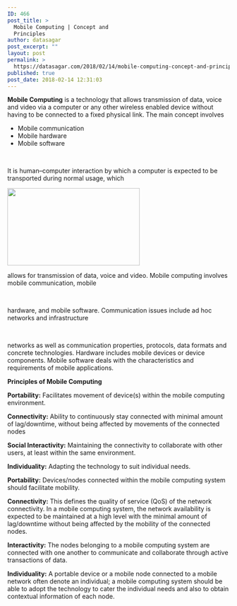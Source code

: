 ```yaml
---
ID: 466
post_title: >
  Mobile Computing | Concept and
  Principles
author: datasagar
post_excerpt: ""
layout: post
permalink: >
  https://datasagar.com/2018/02/14/mobile-computing-concept-and-principles/
published: true
post_date: 2018-02-14 12:31:03
---
```

<strong>Mobile Computing</strong> is a technology that allows transmission of data, voice and video via a computer or any other wireless enabled device without having to be connected to a fixed physical link. The main concept involves
<ul>
 	<li>Mobile communication</li>
 	<li>Mobile hardware</li>
 	<li>Mobile software</li>
</ul>
&nbsp;

It is human–computer interaction by which a computer is expected to be transported during normal usage, which

<img class="size-medium wp-image-469 alignleft" src="https://datasagar.com/wp-content/uploads/2018/02/Cyber-Essentials-Controls-Boundary-Firewall-Internet-Gateway-300x175.jpg" alt="" width="300" height="175" />

allows for transmission of data, voice and video. Mobile computing involves mobile communication, mobile

&nbsp;

hardware, and mobile software. Communication issues include ad hoc networks and infrastructure

&nbsp;

networks as well as communication properties, protocols, data formats and concrete technologies. Hardware includes mobile devices or device components. Mobile software deals with the characteristics and requirements of mobile applications.

<strong>Principles of Mobile Computing</strong>

<strong>Portability:</strong> Facilitates movement of device(s) within the mobile computing environment.

<strong>Connectivity:</strong> Ability to continuously stay connected with minimal amount of lag/downtime, without being affected by movements of the connected nodes

<strong>Social Interactivity:</strong> Maintaining the connectivity to collaborate with other users, at least within the same environment.

<strong>Individuality:</strong> Adapting the technology to suit individual needs.

<strong>Portability:</strong> Devices/nodes connected within the mobile computing system should facilitate mobility.

<strong>Connectivity:</strong> This defines the quality of service (QoS) of the network connectivity. In a mobile computing system, the network availability is expected to be maintained at a high level with the minimal amount of lag/downtime without being affected by the mobility of the connected nodes.

<strong>Interactivity:</strong> The nodes belonging to a mobile computing system are connected with one another to communicate and collaborate through active transactions of data.

<strong>Individuality:</strong> A portable device or a mobile node connected to a mobile network often denote an individual; a mobile computing system should be able to adopt the technology to cater the individual needs and also to obtain contextual information of each node.